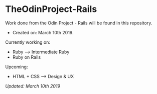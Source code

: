 # TheOdinProject-Rails
Work done from the Odin Project - Rails will be found in this repository.
- Created on: March 10th 2019.

Currently working on:
- Ruby --> Intermediate Ruby
- Ruby on Rails

Upcoming:
- HTML + CSS --> Design & UX

*Updated: March 10th 2019*
